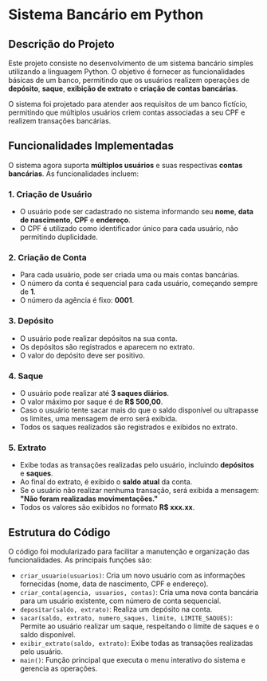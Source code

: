 # Sistema Bancário em Python

## Descrição do Projeto
Este projeto consiste no desenvolvimento de um sistema bancário simples utilizando a linguagem Python. O objetivo é fornecer as funcionalidades básicas de um banco, permitindo que os usuários realizem operações de **depósito**, **saque**, **exibição de extrato** e **criação de contas bancárias**.

O sistema foi projetado para atender aos requisitos de um banco fictício, permitindo que múltiplos usuários criem contas associadas a seu CPF e realizem transações bancárias.

## Funcionalidades Implementadas
O sistema agora suporta **múltiplos usuários** e suas respectivas **contas bancárias**. As funcionalidades incluem:

### 1. **Criação de Usuário**
- O usuário pode ser cadastrado no sistema informando seu **nome**, **data de nascimento**, **CPF** e **endereço**.
- O CPF é utilizado como identificador único para cada usuário, não permitindo duplicidade.
  
### 2. **Criação de Conta**
- Para cada usuário, pode ser criada uma ou mais contas bancárias.
- O número da conta é sequencial para cada usuário, começando sempre de **1**.
- O número da agência é fixo: **0001**.

### 3. **Depósito**
- O usuário pode realizar depósitos na sua conta.
- Os depósitos são registrados e aparecem no extrato.
- O valor do depósito deve ser positivo.

### 4. **Saque**
- O usuário pode realizar até **3 saques diários**.
- O valor máximo por saque é de **R$ 500,00**.
- Caso o usuário tente sacar mais do que o saldo disponível ou ultrapasse os limites, uma mensagem de erro será exibida.
- Todos os saques realizados são registrados e exibidos no extrato.

### 5. **Extrato**
- Exibe todas as transações realizadas pelo usuário, incluindo **depósitos** e **saques**.
- Ao final do extrato, é exibido o **saldo atual** da conta.
- Se o usuário não realizar nenhuma transação, será exibida a mensagem: **"Não foram realizadas movimentações."**
- Todos os valores são exibidos no formato **R$ xxx.xx**.

## Estrutura do Código
O código foi modularizado para facilitar a manutenção e organização das funcionalidades. As principais funções são:

- `criar_usuario(usuarios)`: Cria um novo usuário com as informações fornecidas (nome, data de nascimento, CPF e endereço).
- `criar_conta(agencia, usuarios, contas)`: Cria uma nova conta bancária para um usuário existente, com número de conta sequencial.
- `depositar(saldo, extrato)`: Realiza um depósito na conta.
- `sacar(saldo, extrato, numero_saques, limite, LIMITE_SAQUES)`: Permite ao usuário realizar um saque, respeitando o limite de saques e o saldo disponível.
- `exibir_extrato(saldo, extrato)`: Exibe todas as transações realizadas pelo usuário.
- `main()`: Função principal que executa o menu interativo do sistema e gerencia as operações.





